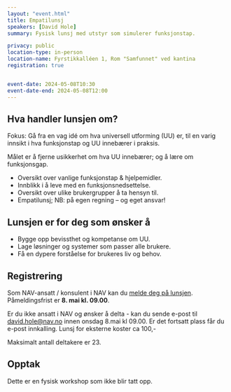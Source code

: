 ```yaml
---
layout: "event.html"
title: Empatilunsj
speakers: [David Hole]
summary: Fysisk lunsj med utstyr som simulerer funksjonstap.

privacy: public
location-type: in-person
location-name: Fyrstikkalléen 1, Rom "Samfunnet" ved kantina
registration: true


event-date: 2024-05-08T10:30
event-date-end: 2024-05-08T12:00
---
```

## Hva handler lunsjen om?
Fokus: Gå fra en vag idé om hva universell utforming (UU) er, til en varig innsikt i hva funksjonstap og UU innebærer i praksis.

Målet er å fjerne usikkerhet om hva UU innebærer; og å lære om funksjonsgap.

- Oversikt over vanlige funksjonstap & hjelpemidler.
- Innblikk i å leve med en funksjonsnedsettelse.
- Oversikt over ulike brukergrupper å ta hensyn til.
- Empatilunsj; NB: på egen regning – og eget ansvar!

## Lunsjen er for deg som ønsker å
- Bygge opp bevissthet og kompetanse om UU.
- Lage løsninger og systemer som passer alle brukere.
- Få en dypere forståelse for brukeres liv og behov.

## Registrering
Som NAV-ansatt / konsulent i NAV kan du [melde deg på lunsjen](https://delta.nav.no/event/e446aad5-6c3c-47c6-b77c-9bd2c36564a6). Påmeldingsfrist er **8. mai kl. 09.00**. 

Er du ikke ansatt i NAV og ønsker å delta - kan du sende e-post til david.hole@nav.no innen onsdag 8.mai kl 09.00. Er det fortsatt plass får du e-post innkalling. Lunsj for eksterne koster ca 100,-

Maksimalt antall deltakere er 23.

## Opptak
Dette er en fysisk workshop som ikke blir tatt opp.
